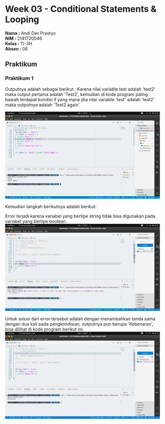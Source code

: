 # Week 03 - Conditional Statements & Looping

**Nama :** Andi Dwi Prastyo<br>
**NIM :** 2141720046<br>
**Kelas :** TI-3H<br>
**Absen :** 06

## Praktikum

### Praktikum 1 
Outputnya adalah sebagai berikut :
Karena nilai variable test adalah 'test2' maka output pertama adalah 'Test2', kemudian di kode program paling bawah terdapat kondisi if yang mana jika nilai variable 'test' adalah 'test2' maka outputnya adalah 'Test2 again'.

![image](./docs/img/p1l1.png)

Kemudian langkah berikutnya adalah berikut:

Error terjadi karena variabel yang bertipe string tidak bisa digunakan pada variabel yang bertipe boolean.
![image](./docs/img/p1l3_error.png)

Untuk solusi dari error tersebut adalah dengan menambahkan tanda sama dengan dua kali pada pengkondisian, outputnya pun berupa 'Kebenaran', bisa dilihat di kode program berikut ini:
![image](./docs/img/p1l3_fixed.png)